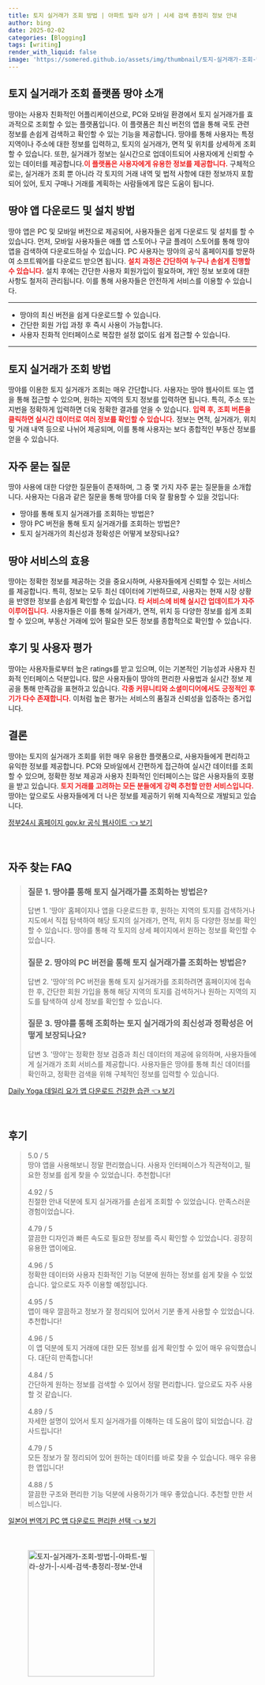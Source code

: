 ```yaml
---
title: 토지 실거래가 조회 방법 | 아파트 빌라 상가 | 시세 검색 총정리 정보 안내
author: bing
date: 2025-02-02
categories: [Blogging]
tags: [writing]
render_with_liquid: false
image: 'https://somered.github.io/assets/img/thumbnail/토지-실거래가-조회-방법-|-아파트-빌라-상가-|-시세-검색-총정리-정보-안내.webp'
---
```



<h2 id='토지 실거래가 조회 플랫폼 땅야 소개'>토지 실거래가 조회 플랫폼 땅야 소개</h2>

<p>땅야는 사용자 친화적인 어플리케이션으로, PC와 모바일 환경에서 토지 실거래가를 효과적으로 조회할 수 있는 플랫폼입니다. 이 플랫폼은 최신 버전의 앱을 통해 국토 관련 정보를 손쉽게 검색하고 확인할 수 있는 기능을 제공합니다. 땅야를 통해 사용자는 특정 지역이나 주소에 대한 정보를 입력하고, 토지의 실거래가, 면적 및 위치를 상세하게 조회할 수 있습니다. 또한, 실거래가 정보는 실시간으로 업데이트되어 사용자에게 신뢰할 수 있는 데이터를 제공합니다.<b><span style="color: #ee2323;">이 플랫폼은 사용자에게 유용한 정보를 제공합니다.</span></b> 구체적으로는, 실거래가 조회 뿐 아니라 각 토지의 거래 내역 및 법적 사항에 대한 정보까지 포함되어 있어, 토지 구매나 거래를 계획하는 사람들에게 많은 도움이 됩니다.</p>

<h2 id='땅야 앱 다운로드 및 설치 방법'>땅야 앱 다운로드 및 설치 방법</h2>

<p>땅야 앱은 PC 및 모바일 버전으로 제공되어, 사용자들은 쉽게 다운로드 및 설치를 할 수 있습니다. 먼저, 모바일 사용자들은 애플 앱 스토어나 구글 플레이 스토어를 통해 땅야 앱을 검색하여 다운로드하실 수 있습니다. PC 사용자는 땅야의 공식 홈페이지를 방문하여 소프트웨어를 다운로드 받으면 됩니다. <b><span style="color: #ee2323;">설치 과정은 간단하여 누구나 손쉽게 진행할 수 있습니다.</span></b> 설치 후에는 간단한 사용자 회원가입이 필요하며, 개인 정보 보호에 대한 사항도 철저히 관리됩니다. 이를 통해 사용자들은 안전하게 서비스를 이용할 수 있습니다.</p>

<hr />

<ul>
    <li>땅야의 최신 버전을 쉽게 다운로드할 수 있습니다.</li>
    <li>간단한 회원 가입 과정 후 즉시 사용이 가능합니다.</li>
    <li>사용자 친화적 인터페이스로 복잡한 설정 없이도 쉽게 접근할 수 있습니다.</li>
</ul>

<hr />

<h2 id='토지 실거래가 조회 방법'>토지 실거래가 조회 방법</h2>

<p>땅야를 이용한 토지 실거래가 조회는 매우 간단합니다. 사용자는 땅야 웹사이트 또는 앱을 통해 접근할 수 있으며, 원하는 지역의 토지 정보를 입력하면 됩니다. 특히, 주소 또는 지번을 정확하게 입력하면 더욱 정확한 결과를 얻을 수 있습니다. <b><span style="color: #ee2323;">입력 후, 조회 버튼을 클릭하면 실시간 데이터로 여러 정보를 확인할 수 있습니다.</span></b> 정보는 면적, 실거래가, 위치 및 거래 내역 등으로 나뉘어 제공되며, 이를 통해 사용자는 보다 종합적인 부동산 정보를 얻을 수 있습니다.</p>

<h2 id='자주 묻는 질문'>자주 묻는 질문</h2>

<p>땅야 사용에 대한 다양한 질문들이 존재하며, 그 중 몇 가지 자주 묻는 질문들을 소개합니다. 사용자는 다음과 같은 질문을 통해 땅야를 더욱 잘 활용할 수 있을 것입니다:</p>

<ul>
    <li>땅야를 통해 토지 실거래가를 조회하는 방법은?</li>
    <li>땅야 PC 버전을 통해 토지 실거래가를 조회하는 방법은?</li>
    <li>토지 실거래가의 최신성과 정확성은 어떻게 보장되나요?</li>
</ul>

<h2 id='땅야 서비스의 효용'>땅야 서비스의 효용</h2>

<p>땅야는 정확한 정보를 제공하는 것을 중요시하며, 사용자들에게 신뢰할 수 있는 서비스를 제공합니다. 특히, 정보는 모두 최신 데이터에 기반하므로, 사용자는 현재 시장 상황을 반영한 정보를 손쉽게 확인할 수 있습니다. <b><span style="color: #ee2323;">타 서비스에 비해 실시간 업데이트가 자주 이루어집니다.</span></b> 사용자들은 이를 통해 실거래가, 면적, 위치 등 다양한 정보를 쉽게 조회 할 수 있으며, 부동산 거래에 있어 필요한 모든 정보를 종합적으로 확인할 수 있습니다.</p>

<h2 id='후기 및 사용자 평가'>후기 및 사용자 평가</h2>

<p>땅야는 사용자들로부터 높은 ratings를 받고 있으며, 이는 기본적인 기능성과 사용자 친화적 인터페이스 덕분입니다. 많은 사용자들이 땅야의 편리한 사용법과 실시간 정보 제공을 통해 만족감을 표현하고 있습니다. <b><span style="color: #ee2323;">각종 커뮤니티와 소셜미디어에서도 긍정적인 후기가 다수 존재합니다.</span></b> 이처럼 높은 평가는 서비스의 품질과 신뢰성을 입증하는 증거입니다.</p>

<h2 id='결론'>결론</h2>

<p>땅야는 토지의 실거래가 조회를 위한 매우 유용한 플랫폼으로, 사용자들에게 편리하고 유익한 정보를 제공합니다. PC와 모바일에서 간편하게 접근하여 실시간 데이터를 조회할 수 있으며, 정확한 정보 제공과 사용자 친화적인 인터페이스는 많은 사용자들의 호평을 받고 있습니다. <b><span style="color: #ee2323;">토지 거래를 고려하는 모든 분들에게 강력 추천할 만한 서비스입니다.</span></b> 땅야는 앞으로도 사용자들에게 더 나은 정보를 제공하기 위해 지속적으로 개발되고 있습니다.</p>


<p><a class="click-button" title="정부24시 홈페이지 gov.kr 공식 웹사이트" href="https://somered.github.io/posts/%EC%A0%95%EB%B6%8024%EC%8B%9C-%ED%99%88%ED%8E%98%EC%9D%B4%EC%A7%80-gov.kr-%EA%B3%B5%EC%8B%9D-%EC%9B%B9%EC%82%AC%EC%9D%B4%ED%8A%B8/" rel="dofollow">정부24시 홈페이지 gov.kr 공식 웹사이트 👈 보기</a></p><br>
<h2 id='자주_찾는_FAQ'>자주 찾는 FAQ</h2>
<div itemscope="" itemtype="https://schema.org/FAQPage"> 
<blockquote> 
<div itemscope="" itemprop="mainEntity" itemtype="https://schema.org/Question"> 
<h3 itemprop="name">질문 1. 땅야를 통해 토지 실거래가를 조회하는 방법은?</h3> 
<div itemscope="" itemprop="acceptedAnswer" itemtype="https://schema.org/Answer"> 
<span itemprop="text"> 
<p>답변 1. '땅야' 홈페이지나 앱을 다운로드한 후, 원하는 지역의 토지를 검색하거나 지도에서 직접 탐색하여 해당 토지의 실거래가, 면적, 위치 등 다양한 정보를 확인할 수 있습니다. 땅야를 통해 각 토지의 상세 페이지에서 원하는 정보를 확인할 수 있습니다.</p> 
</span> 
</div> 
</div> 

<div itemscope="" itemprop="mainEntity" itemtype="https://schema.org/Question"> 
<h3 itemprop="name">질문 2. 땅야의 PC 버전을 통해 토지 실거래가를 조회하는 방법은?</h3> 
<div itemscope="" itemprop="acceptedAnswer" itemtype="https://schema.org/Answer"> 
<span itemprop="text"> 
<p>답변 2. '땅야'의 PC 버전을 통해 토지 실거래가를 조회하려면 홈페이지에 접속한 후, 간단한 회원 가입을 통해 해당 지역의 토지를 검색하거나 원하는 지역의 지도를 탐색하여 상세 정보를 확인할 수 있습니다.</p> 
</span> 
</div> 
</div> 

<div itemscope="" itemprop="mainEntity" itemtype="https://schema.org/Question"> 
<h3 itemprop="name">질문 3. 땅야를 통해 조회하는 토지 실거래가의 최신성과 정확성은 어떻게 보장되나요?</h3> 
<div itemscope="" itemprop="acceptedAnswer" itemtype="https://schema.org/Answer"> 
<span itemprop="text"> 
<p>답변 3. '땅야'는 정확한 정보 검증과 최신 데이터의 제공에 유의하며, 사용자들에게 실거래가 조회 서비스를 제공합니다. 사용자들은 땅야를 통해 최신 데이터를 확인하고, 정확한 검색을 위해 구체적인 정보를 입력할 수 있습니다.</p> 
</span> 
</div> 
</div> 
</blockquote> 
</div>
<p><a class="click-button" title="Daily Yoga 데일리 요가 앱 다운로드 건강한 습관" href="https://somered.github.io/posts/Daily-Yoga-%EB%8D%B0%EC%9D%BC%EB%A6%AC-%EC%9A%94%EA%B0%80-%EC%95%B1-%EB%8B%A4%EC%9A%B4%EB%A1%9C%EB%93%9C-%EA%B1%B4%EA%B0%95%ED%95%9C-%EC%8A%B5%EA%B4%80/" rel="dofollow">Daily Yoga 데일리 요가 앱 다운로드 건강한 습관 👈 보기</a></p><br>
<h2 id='후기'>후기</h2>
<div itemscope itemtype="https://schema.org/Product">
  <blockquote>
  <div itemprop="review" itemscope itemtype="https://schema.org/Review">
      <div itemprop="reviewRating" itemscope itemtype="https://schema.org/Rating"> <span itemprop="ratingValue">5.0</span> / <span itemprop="bestRating">5</span> </div>
      <span itemprop="reviewBody">땅야 앱을 사용해보니 정말 편리했습니다. 사용자 인터페이스가 직관적이고, 필요한 정보를 쉽게 찾을 수 있었습니다. 추천합니다!</span>
  </div>
  <br>
  <div itemprop="review" itemscope itemtype="https://schema.org/Review">
      <div itemprop="reviewRating" itemscope itemtype="https://schema.org/Rating"> <span itemprop="ratingValue">4.92</span> / <span itemprop="bestRating">5</span> </div>
      <span itemprop="reviewBody">친절한 안내 덕분에 토지 실거래가를 손쉽게 조회할 수 있었습니다. 만족스러운 경험이었습니다.</span>
  </div>
  <br>
  <div itemprop="review" itemscope itemtype="https://schema.org/Review">
      <div itemprop="reviewRating" itemscope itemtype="https://schema.org/Rating"> <span itemprop="ratingValue">4.79</span> / <span itemprop="bestRating">5</span> </div>
      <span itemprop="reviewBody">깔끔한 디자인과 빠른 속도로 필요한 정보를 즉시 확인할 수 있었습니다. 굉장히 유용한 앱이에요.</span>
  </div>
  <br>
  <div itemprop="review" itemscope itemtype="https://schema.org/Review">
      <div itemprop="reviewRating" itemscope itemtype="https://schema.org/Rating"> <span itemprop="ratingValue">4.96</span> / <span itemprop="bestRating">5</span> </div>
      <span itemprop="reviewBody">정확한 데이터와 사용자 친화적인 기능 덕분에 원하는 정보를 쉽게 찾을 수 있었습니다. 앞으로도 자주 이용할 예정입니다.</span>
  </div>
  <br>
  <div itemprop="review" itemscope itemtype="https://schema.org/Review">
      <div itemprop="reviewRating" itemscope itemtype="https://schema.org/Rating"> <span itemprop="ratingValue">4.95</span> / <span itemprop="bestRating">5</span> </div>
      <span itemprop="reviewBody">앱이 매우 깔끔하고 정보가 잘 정리되어 있어서 기분 좋게 사용할 수 있었습니다. 추천합니다!</span>
  </div>
  <br>
  <div itemprop="review" itemscope itemtype="https://schema.org/Review">
      <div itemprop="reviewRating" itemscope itemtype="https://schema.org/Rating"> <span itemprop="ratingValue">4.96</span> / <span itemprop="bestRating">5</span> </div>
      <span itemprop="reviewBody">이 앱 덕분에 토지 거래에 대한 모든 정보를 쉽게 확인할 수 있어 매우 유익했습니다. 대단히 만족합니다!</span>
  </div>
  <br>
  <div itemprop="review" itemscope itemtype="https://schema.org/Review">
      <div itemprop="reviewRating" itemscope itemtype="https://schema.org/Rating"> <span itemprop="ratingValue">4.84</span> / <span itemprop="bestRating">5</span> </div>
      <span itemprop="reviewBody">간단하게 원하는 정보를 검색할 수 있어서 정말 편리합니다. 앞으로도 자주 사용할 것 같습니다.</span>
  </div>
  <br>
  <div itemprop="review" itemscope itemtype="https://schema.org/Review">
      <div itemprop="reviewRating" itemscope itemtype="https://schema.org/Rating"> <span itemprop="ratingValue">4.89</span> / <span itemprop="bestRating">5</span> </div>
      <span itemprop="reviewBody">자세한 설명이 있어서 토지 실거래가를 이해하는 데 도움이 많이 되었습니다. 감사드립니다!</span>
  </div>
  <br>
  <div itemprop="review" itemscope itemtype="https://schema.org/Review">
      <div itemprop="reviewRating" itemscope itemtype="https://schema.org/Rating"> <span itemprop="ratingValue">4.79</span> / <span itemprop="bestRating">5</span> </div>
      <span itemprop="reviewBody">모든 정보가 잘 정리되어 있어 원하는 데이터를 바로 찾을 수 있습니다. 매우 유용한 앱입니다!</span>
  </div>
  <br>
  <div itemprop="review" itemscope itemtype="https://schema.org/Review">
      <div itemprop="reviewRating" itemscope itemtype="https://schema.org/Rating"> <span itemprop="ratingValue">4.88</span> / <span itemprop="bestRating">5</span> </div>
      <span itemprop="reviewBody">깔끔한 구조와 편리한 기능 덕분에 사용하기가 매우 좋았습니다. 추천할 만한 서비스입니다.</span>
  </div>
  </blockquote>
</div>
<p><a class="click-button" title="일본어 번역기 PC 앱 다운로드 편리한 선택" href="https://somered.github.io/posts/%EC%9D%BC%EB%B3%B8%EC%96%B4-%EB%B2%88%EC%97%AD%EA%B8%B0-PC-%EC%95%B1-%EB%8B%A4%EC%9A%B4%EB%A1%9C%EB%93%9C-%ED%8E%B8%EB%A6%AC%ED%95%9C-%EC%84%A0%ED%83%9D/" rel="dofollow">일본어 번역기 PC 앱 다운로드 편리한 선택 👈 보기</a></p><br>
<figure class="image"><img src="https://somered.github.io/assets/img/thumbnail/토지-실거래가-조회-방법-|-아파트-빌라-상가-|-시세-검색-총정리-정보-안내.webp" alt="토지-실거래가-조회-방법-|-아파트-빌라-상가-|-시세-검색-총정리-정보-안내" width="256" height="256"></figure>